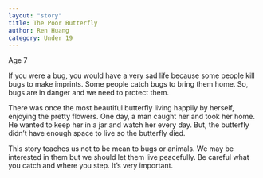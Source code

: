 ```yaml
---
layout: "story"
title: The Poor Butterfly
author: Ren Huang
category: Under 19
---
```

Age 7

If you were a bug, you would have a very sad life because some people kill bugs to make imprints. Some people catch bugs to bring them home. So, bugs are in danger and we need to protect them.

There was once the most beautiful butterfly living happily by herself, enjoying the pretty flowers. One day, a man caught her and took her home. He wanted to keep her in a jar and watch her every day. But, the butterfly didn’t have enough space to live so the butterfly died.

This story teaches us not to be mean to bugs or animals. We may be interested in them but we should let them live peacefully. Be careful what you catch and where you step. It’s very important.